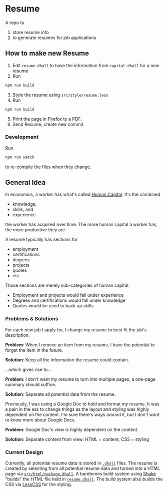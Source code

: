 # Resume

A repo to

1. store resume info
2. to generate resumes for job applications

## How to make new Resume

1. Edit `resume.dhall` to have the information from `capital.dhall` for a new resume
2. Run

```bash
npm run build
```

3. Style the resume using `src/style/resume.less`
4. Run

```bash
npm run build
```

5. Print the page in Firefox to a PDF.
6. Send Resume; create new commit.

### Development

Run

```bash
npm run watch
```

to re-compile the files when they change.

## General Idea

In economics, a worker has what's called [Human Capital](https://www.investopedia.com/terms/h/humancapital.asp).
It's the combined

- knowledge,
- skills, and
- experience

the worker has acquired over time.
The more human capital a worker has, the more productive they are.

A resume typically has sections for

- employment
- certifications
- degrees
- projects
- quotes
- etc.

Those sections are merely sub-categories of human capital:

- Employment and projects would fall under experience
- Degrees and certifications would fall under knowledge
- Quotes would be used to back up skills

### Problems & Solutions

For each new job I apply for, I change my resume to best fit the job's description.

**Problem**: When I remove an item from my resume, I have the potential to forget the item in the future.

**Solution**: Keep all the information the resume could contain.

...which gives rise to...

**Problem**: I don't want my resume to turn into multiple pages; a one-page summary should suffice.

**Solution**: Separate all potential data from the resume.

Previously, I was using a Google Doc to hold and format my resume.
It was a pain in the ass to change things as the layout and styling was highly dependent on the content.
I'm sure there's ways around it, but I don't want to know more about Google Docs.

**Problem**: Google Doc's view is highly dependent on the content.

**Solution**: Separate content from view: HTML = content, CSS = styling

### Current Design

Currently, all potential resume data is stored in [`.dhall`](https://dhall-lang.org/) files.
The resume is created by selecting from all potential resume data and turned into a HTML page via [`src/html/package.dhall`](./src/html/package.dhall).
A barebones build system using [Shake](https://hackage.haskell.org/package/shake) "builds" the HTML file held in [`resume.dhall`](./resume.dhall).
The build system also builds the CSS via [LessCSS](https://lesscss.org/) for the styling.
